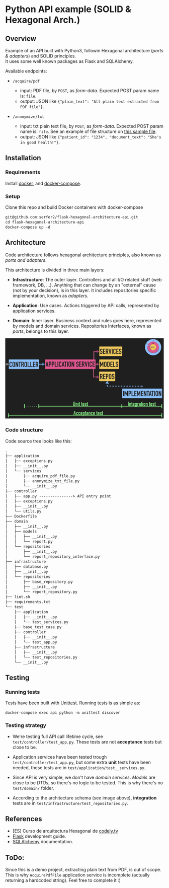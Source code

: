 # Python API example (SOLID & Hexagonal Arch.)


## Overview

Example of an API built with Python3, followin Hexagonal architecture (*ports & adapters*) and SOLID principles.  
It uses some well known packages as Flask and SQLAlchemy.

Available endpoints:

 - `/acquire/pdf`
    - input: PDF file, by `POST`, as *form-data*. Expected POST param name is: `file`.
    - output: JSON like `{"plain_text": "All plain text extracted from PDF file"}`.

 - `/anonymize/txt`
    - input: txt plain text file, by `POST`, as *form-data*. Expected POST param name is: `file`. See an example of file structure on [this sample file](samples/sample_report.txt).
    - output: JSON like `{"patient_id": "1234", "document_text": "She's in good health!"}`.



## Installation

### Requirements

Install [docker](https://docs.docker.com/install/linux/docker-ce/ubuntu/), and [docker-compose](https://docs.docker.com/compose/install/).

### Setup

Clone this repo and build Docker containers with docker-compose


```
git@github.com:serfer2/flask-hexagonal-architecture-api.git
cd flask-hexagonal-architecture-api
docker-compose up -d
```

## Architecture

Code architecture follows hexagonal architecture principles, also known as *ports and adapters*.

This architecture is divided in three main layers:

- **Infrastructure**:  The outer layer. Controllers and all I/O related stuff (web framework, DB, ...). Anything that can change by an "external" cause (not by your decision), is in this layer. It includes repositories specific implementation, known as *adapters*.

- **Application**: Use cases. Actions triggered by API calls, represented by application services.

- **Domain**: Inner layer. Business context and rules goes here, represented by models and domain services. Repositories Interfaces, known as *ports*, belongs to this layer.


![hexagona_architecture_schemma](img/hexagona_architecture_schemma.png)

### Code structure

Code source tree looks like this:

```
.
├── application
│   ├── exceptions.py
│   ├── __init__.py
│   └── services
│       ├── acquire_pdf_file.py
│       ├── anonymize_txt_file.py
│       └── __init__.py
├── controller
│   ├── app.py ---------------> API entry point
│   ├── exceptions.py
│   ├── __init__.py
│   └── utils.py
├── Dockerfile
├── domain
│   ├── __init__.py
│   ├── models
│   │   ├── __init__.py
│   │   └── report.py
│   └── repositories
│       ├── __init__.py
│       └── report_repository_interface.py
├── infrastructure
│   ├── database.py
│   ├── __init__.py
│   └── repositories
│       ├── base_repository.py
│       ├── __init__.py
│       └── report_repository.py
├── lint.sh
├── requirements.txt
└── test
    ├── application
    │   ├── __init__.py
    │   └── test_services.py
    ├── base_test_case.py
    ├── controller
    │   ├── __init__.py
    │   └── test_app.py
    ├── infrastructure
    │   ├── __init__.py
    │   └── test_repositories.py
    └── __init__.py
```

## Testing


### Running tests

Tests have been built with [Unittest](https://docs.python.org/3/library/unittest.html). Running tests is as simple as:

```
docker-compose exec api python -m unittest discover
```

### Testing strategy

 - We're testing full API call lifetime cycle, see `test/controller/test_app.py`. These tests are not **acceptance** tests but close to be.

 - Application services have been tested trough `test/controller/test_app.py`, but some extra **unit** tests have been needed, these tests are in `test/application/test__services.py`.

 - Since API is very simple, we don't have *domain services*. *Models* are close to be *DTOs*, so there's no logic to be tested. This is why there's no `test/domain/` folder.

 - According to the architecture schema (see image above), **integration** tests are in `test/infrastructure/test_repositories.py`.

## References

 - [ES] Curso de arquitectura Hexagonal de [codely.tv](https://pro.codely.tv/library/arquitectura-hexagonal/66748/about/)
 - [Flask](https://flask.palletsprojects.com/en/1.1.x/) development guide.
 - [SQLAlchemy](https://docs.sqlalchemy.org/en/13/) documentation.


## ToDo:

Since this is a demo project, extracting plain text from PDF, is out of scope. This is why `AcquirePdfFile` application service is incomplete (actually returning a hardcoded string). Feel free to complete it :)

